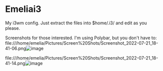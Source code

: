 # Emeliai3
My i3wm config. Just extract the files into $home/.i3/ and edit as you please.

Screenshots for those interested. I'm using Polybar, but you don't have to: 
file:///home/emelia/Pictures/Screen%20Shots/Screenshot_2022-07-21_18-41-06.png![image](https://user-images.githubusercontent.com/66752943/180327175-c37e809d-b9ec-4d44-b296-39c39f2aebe6.png)

file:///home/emelia/Pictures/Screen%20Shots/Screenshot_2022-07-21_18-41-14.png![image](https://user-images.githubusercontent.com/66752943/180327187-c31dda9e-1a70-4d6b-9d5d-a815a8c7d956.png)
